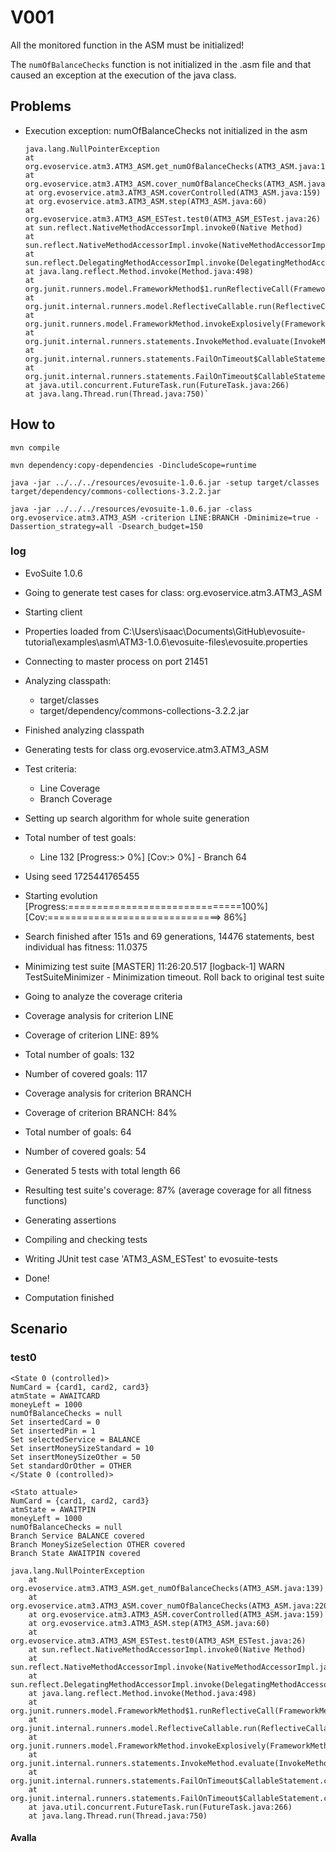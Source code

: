 # V001

All the monitored function in the ASM must be initialized!

The `numOfBalanceChecks` function is not initialized in the .asm file 
and that caused an exception at the execution of the java class.

## Problems

- Execution exception: numOfBalanceChecks not initialized in the asm
    ```
    java.lang.NullPointerException
    at org.evoservice.atm3.ATM3_ASM.get_numOfBalanceChecks(ATM3_ASM.java:139)
    at org.evoservice.atm3.ATM3_ASM.cover_numOfBalanceChecks(ATM3_ASM.java:220)
    at org.evoservice.atm3.ATM3_ASM.coverControlled(ATM3_ASM.java:159)
    at org.evoservice.atm3.ATM3_ASM.step(ATM3_ASM.java:60)
    at org.evoservice.atm3.ATM3_ASM_ESTest.test0(ATM3_ASM_ESTest.java:26)
    at sun.reflect.NativeMethodAccessorImpl.invoke0(Native Method)
    at sun.reflect.NativeMethodAccessorImpl.invoke(NativeMethodAccessorImpl.java:62)
    at sun.reflect.DelegatingMethodAccessorImpl.invoke(DelegatingMethodAccessorImpl.java:43)
    at java.lang.reflect.Method.invoke(Method.java:498)
    at org.junit.runners.model.FrameworkMethod$1.runReflectiveCall(FrameworkMethod.java:50)
    at org.junit.internal.runners.model.ReflectiveCallable.run(ReflectiveCallable.java:12)
    at org.junit.runners.model.FrameworkMethod.invokeExplosively(FrameworkMethod.java:47)
    at org.junit.internal.runners.statements.InvokeMethod.evaluate(InvokeMethod.java:17)
    at org.junit.internal.runners.statements.FailOnTimeout$CallableStatement.call(FailOnTimeout.java:298)
    at org.junit.internal.runners.statements.FailOnTimeout$CallableStatement.call(FailOnTimeout.java:292)
    at java.util.concurrent.FutureTask.run(FutureTask.java:266)
    at java.lang.Thread.run(Thread.java:750)`
    ```


## How to
```shell
mvn compile
```
```shell
mvn dependency:copy-dependencies -DincludeScope=runtime
```
```shell
java -jar ../../../resources/evosuite-1.0.6.jar -setup target/classes target/dependency/commons-collections-3.2.2.jar
```
```shell
java -jar ../../../resources/evosuite-1.0.6.jar -class org.evoservice.atm3.ATM3_ASM -criterion LINE:BRANCH -Dminimize=true -Dassertion_strategy=all -Dsearch_budget=150
```
### log
* EvoSuite 1.0.6
* Going to generate test cases for class: org.evoservice.atm3.ATM3_ASM
* Starting client
* Properties loaded from C:\Users\isaac\Documents\GitHub\evosuite-tutorial\examples\asm\ATM3-1.0.6\evosuite-files\evosuite.properties
* Connecting to master process on port 21451
* Analyzing classpath:
    - target/classes
    - target/dependency/commons-collections-3.2.2.jar
* Finished analyzing classpath
* Generating tests for class org.evoservice.atm3.ATM3_ASM
* Test criteria:
    - Line Coverage
    - Branch Coverage
* Setting up search algorithm for whole suite generation
* Total number of test goals:
    - Line 132
      [Progress:>                             0%] [Cov:>                                  0%]  - Branch 64
* Using seed 1725441765455
* Starting evolution
  [Progress:==============================100%] [Cov:==============================>    86%]
* Search finished after 151s and 69 generations, 14476 statements, best individual has fitness: 11.0375
* Minimizing test suite
  [MASTER] 11:26:20.517 [logback-1] WARN  TestSuiteMinimizer - Minimization timeout. Roll back to original test suite
* Going to analyze the coverage criteria
* Coverage analysis for criterion LINE
* Coverage of criterion LINE: 89%
* Total number of goals: 132
* Number of covered goals: 117
* Coverage analysis for criterion BRANCH
* Coverage of criterion BRANCH: 84%
* Total number of goals: 64
* Number of covered goals: 54
* Generated 5 tests with total length 66
* Resulting test suite's coverage: 87% (average coverage for all fitness functions)
* Generating assertions
* Compiling and checking tests
* Writing JUnit test case 'ATM3_ASM_ESTest' to evosuite-tests
* Done!

* Computation finished

## Scenario
### test0
```
<State 0 (controlled)>
NumCard = {card1, card2, card3}
atmState = AWAITCARD
moneyLeft = 1000
numOfBalanceChecks = null
Set insertedCard = 0
Set insertedPin = 1
Set selectedService = BALANCE
Set insertMoneySizeStandard = 10
Set insertMoneySizeOther = 50
Set standardOrOther = OTHER
</State 0 (controlled)>

<Stato attuale>
NumCard = {card1, card2, card3}
atmState = AWAITPIN
moneyLeft = 1000
numOfBalanceChecks = null
Branch Service BALANCE covered
Branch MoneySizeSelection OTHER covered
Branch State AWAITPIN covered

java.lang.NullPointerException
	at org.evoservice.atm3.ATM3_ASM.get_numOfBalanceChecks(ATM3_ASM.java:139)
	at org.evoservice.atm3.ATM3_ASM.cover_numOfBalanceChecks(ATM3_ASM.java:220)
	at org.evoservice.atm3.ATM3_ASM.coverControlled(ATM3_ASM.java:159)
	at org.evoservice.atm3.ATM3_ASM.step(ATM3_ASM.java:60)
	at org.evoservice.atm3.ATM3_ASM_ESTest.test0(ATM3_ASM_ESTest.java:26)
	at sun.reflect.NativeMethodAccessorImpl.invoke0(Native Method)
	at sun.reflect.NativeMethodAccessorImpl.invoke(NativeMethodAccessorImpl.java:62)
	at sun.reflect.DelegatingMethodAccessorImpl.invoke(DelegatingMethodAccessorImpl.java:43)
	at java.lang.reflect.Method.invoke(Method.java:498)
	at org.junit.runners.model.FrameworkMethod$1.runReflectiveCall(FrameworkMethod.java:50)
	at org.junit.internal.runners.model.ReflectiveCallable.run(ReflectiveCallable.java:12)
	at org.junit.runners.model.FrameworkMethod.invokeExplosively(FrameworkMethod.java:47)
	at org.junit.internal.runners.statements.InvokeMethod.evaluate(InvokeMethod.java:17)
	at org.junit.internal.runners.statements.FailOnTimeout$CallableStatement.call(FailOnTimeout.java:298)
	at org.junit.internal.runners.statements.FailOnTimeout$CallableStatement.call(FailOnTimeout.java:292)
	at java.util.concurrent.FutureTask.run(FutureTask.java:266)
	at java.lang.Thread.run(Thread.java:750)
```
#### Avalla
```
```
